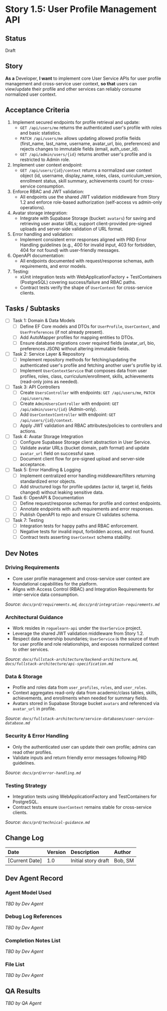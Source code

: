 # **Story 1.5: User Profile Management API**

## Status

Draft

## Story

**As a** Developer,
**I want** to implement core User Service APIs for user profile management and cross-service user context,
**so that** users can view/update their profile and other services can reliably consume normalized user context.

## Acceptance Criteria

1. Implement secured endpoints for profile retrieval and update:
   - `GET /api/users/me` returns the authenticated user's profile with roles and basic statistics.
   - `PATCH /api/users/me` allows updating allowed profile fields (first_name, last_name, username, avatar_url, bio, preferences) and rejects changes to immutable fields (email, auth_user_id).
   - `GET /api/admin/users/{id}` returns another user's profile and is restricted to Admin role.
2. Implement user context endpoint:
   - `GET /api/users/{id}/context` returns a normalized user context object (id, username, display_name, roles, class, curriculum_version, enrollment status, skill summary, achievements count) for cross-service consumption.
3. Enforce RBAC and JWT validation:
   - All endpoints use the shared JWT validation middleware from Story 1.2 and enforce role-based authorization (self-access vs admin-only operations).
4. Avatar storage integration:
   - Integrate with Supabase Storage (bucket: `avatars`) for saving and retrieving user avatar URLs; support client-provided pre-signed uploads and server-side validation of URL format.
5. Error handling and validation:
   - Implement consistent error responses aligned with PRD Error Handling guidelines (e.g., 400 for invalid input, 403 for forbidden, 404 for not found) with user-friendly messages.
6. OpenAPI documentation:
   - All endpoints documented with request/response schemas, auth requirements, and error models.
7. Testing:
   - xUnit integration tests with WebApplicationFactory + TestContainers (PostgreSQL) covering success/failure and RBAC paths.
   - Contract tests verify the shape of `UserContext` for cross-service clients.

## Tasks / Subtasks

- [ ] Task 1: Domain & Data Models
  - [ ] Define EF Core models and DTOs for `UserProfile`, `UserContext`, and `UserPreferences` (if not already present).
  - [ ] Add AutoMapper profiles for mapping entities to DTOs.
  - [ ] Ensure database migrations cover required fields (avatar_url, bio, preferences JSON) without altering immutable fields.
- [ ] Task 2: Service Layer & Repository
  - [ ] Implement repository methods for fetching/updating the authenticated user's profile and fetching another user's profile by id.
  - [ ] Implement `UserContextService` that composes data from user profiles, roles, class, curriculum/enrollment, skills, achievements (read-only joins as needed).
- [ ] Task 3: API Controllers
  - [ ] Create `UsersController` with endpoints: `GET /api/users/me`, `PATCH /api/users/me`.
  - [ ] Create `AdminUsersController` with endpoint: `GET /api/admin/users/{id}` (Admin-only).
  - [ ] Add `UserContextController` with endpoint: `GET /api/users/{id}/context`.
  - [ ] Apply JWT validation and RBAC attributes/policies to controllers and actions.
- [ ] Task 4: Avatar Storage Integration
  - [ ] Configure Supabase Storage client abstraction in User Service.
  - [ ] Validate avatar URLs (bucket domain, path format) and update `avatar_url` field on successful save.
  - [ ] Document client flow for pre-signed upload and server-side acceptance.
- [ ] Task 5: Error Handling & Logging
  - [ ] Implement centralized error handling middleware/filters returning standardized error objects.
  - [ ] Add structured logs for profile updates (actor id, target id, fields changed) without leaking sensitive data.
- [ ] Task 6: OpenAPI & Documentation
  - [ ] Define request/response schemas for profile and context endpoints.
  - [ ] Annotate endpoints with auth requirements and error responses.
  - [ ] Publish OpenAPI to repo and ensure CI validates schema.
- [ ] Task 7: Testing
  - [ ] Integration tests for happy paths and RBAC enforcement.
  - [ ] Negative tests for invalid input, forbidden access, and not found.
  - [ ] Contract tests asserting `UserContext` schema stability.

## Dev Notes

### Driving Requirements
- Core user profile management and cross-service user context are foundational capabilities for the platform.
- Aligns with Access Control (RBAC) and Integration Requirements for inter-service data consumption.

*Source: `docs/prd/requirements.md`, `docs/prd/integration-requirements.md`*

### Architectural Guidance
- Work resides in `roguelearn-api` under the `UserService` project.
- Leverage the shared JWT validation middleware from Story 1.2.
- Respect data ownership boundaries; `UserService` is the source of truth for user profile and role relationships, and exposes normalized context to other services.

*Source: `docs/fullstack-architecture/backend-architecture.md`, `docs/fullstack-architecture/api-specification.md`*

### Data & Storage
- Profile and roles data from `user_profiles`, `roles`, and `user_roles`.
- Context aggregates read-only data from academic/class tables, skills, achievements, and enrollments when needed for summary fields.
- Avatars stored in Supabase Storage bucket `avatars` and referenced via `avatar_url` in profile.

*Source: `docs/fullstack-architecture/service-databases/user-service-database.md`*

### Security & Error Handling
- Only the authenticated user can update their own profile; admins can read other profiles.
- Validate inputs and return friendly error messages following PRD guidelines.

*Source: `docs/prd/error-handling.md`*

### Testing Strategy
- Integration tests using WebApplicationFactory and TestContainers for PostgreSQL.
- Contract tests ensure `UserContext` remains stable for cross-service clients.

*Source: `docs/prd/technical-guidance.md`*

## Change Log

| Date | Version | Description | Author |
| :--- | :--- | :--- | :--- |
| [Current Date] | 1.0 | Initial story draft | Bob, SM |

## Dev Agent Record

### Agent Model Used
_TBD by Dev Agent_

### Debug Log References
_TBD by Dev Agent_

### Completion Notes List
_TBD by Dev Agent_

### File List
_TBD by Dev Agent_

## QA Results
_TBD by QA Agent_